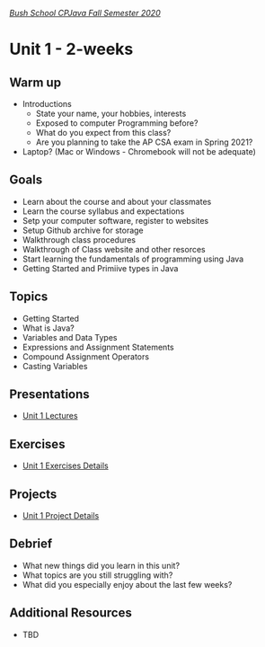[_Bush School CPJava Fall Semester 2020_](https://chandrunarayan.github.io/cpjava/)

# Unit 1 - 2-weeks

## Warm up
* Introductions
  * State your name, your hobbies, interests
  * Exposed to computer Programming before?
  * What do you expect from this class?
  * Are you planning to take the AP CSA exam in Spring 2021?
* Laptop? (Mac or Windows - Chromebook will not be adequate)

## Goals
* Learn about the course and about your classmates
* Learn the course syllabus and expectations
* Setp your computer software, register to websites
* Setup Github archive for storage
* Walkthrough class procedures
* Walkthrough of Class website and other resorces
* Start learning the fundamentals of programming using Java
* Getting Started and Primiive types in Java

## Topics
* Getting Started
* What is Java?
* Variables and Data Types
* Expressions and Assignment Statements
* Compound Assignment Operators
* Casting Variables

## Presentations
* [Unit 1 Lectures](lectures.md)

## Exercises
* [Unit 1 Exercises Details](exercises.md)

## Projects
* [Unit 1 Project Details](projects.md)

## Debrief
* What new things did you learn in this unit?
* What topics are you still struggling with?
* What did you especially enjoy about the last few weeks?

## Additional Resources
* TBD
